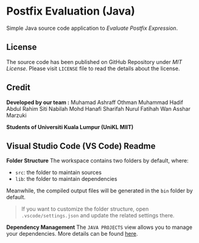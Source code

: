 # Postfix Evaluation (Java)
Simple Java source code application to *Evaluate Postfix Expression*.

## License
The source code has been published on GitHub Repository under *MIT License*.
Please visit `LICENSE` file to read the details about the license.

## Credit
**Developed by our team :**
Muhamad Ashraff Othman
Muhammad Hadif Abdul Rahim
Siti Nabilah Mohd Hanafi
Sharifah Nurul Fatihah Wan Asshar Marzuki

**Students of Universiti Kuala Lumpur (UniKL MIIT)**

## Visual Studio Code (VS Code) Readme
 **Folder Structure**
The workspace contains two folders by default, where:

- `src`: the folder to maintain sources
- `lib`: the folder to maintain dependencies

Meanwhile, the compiled output files will be generated in the `bin` folder by default.

> If you want to customize the folder structure, open `.vscode/settings.json` and update the related settings there.

**Dependency Management**
The `JAVA PROJECTS` view allows you to manage your dependencies. More details can be found [here](https://github.com/microsoft/vscode-java-dependency#manage-dependencies).

